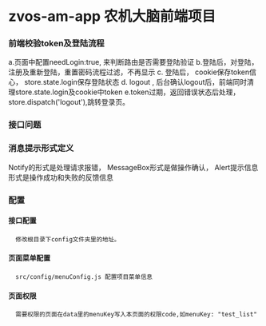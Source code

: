 # zvos-am-app 农机大脑前端项目
### 前端校验token及登陆流程
a.页面中配置needLogin:true, 来判断路由是否需要登陆验证
b.登陆后，对登陆，注册及重新登陆，重置密码流程过滤，不再显示
c. 登陆后， cookie保存token信心， store.state.login保存登陆状态
d. logout , 后台确认logout后，前端同时清理store.state.login及cookie中token
e.token过期，返回错误状态后处理，store.dispatch('logout'),跳转登录页。

### 接口问题

### 消息提示形式定义
Notify的形式是处理请求报错， MessageBox形式是做操作确认， Alert提示信息形式是操作成功和失败的反馈信息

### 配置
#### 接口配置
      修改根目录下config文件夹里的地址。

#### 页面菜单配置
      src/config/menuConfig.js 配置项目菜单信息

#### 页面权限
      需要权限的页面在data里的menuKey写入本页面的权限code,如menuKey: "test_list"